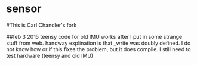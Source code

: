 # sensor

#This is Carl Chandler's fork

##feb 3 2015 
teensy code for old IMU works after I put in some strange stuff from web. handway explination is that _write was doubly defined. I do not know how or if this fixes the problem, but it does compile. I still need to test hardware (teensy and old IMU) 
